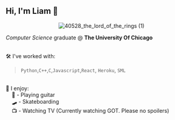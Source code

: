 ## Hi, I'm Liam 🐌

<p align="center">
  <img src="https://github.com/user-attachments/assets/5473a107-b8ae-4d9f-8aeb-aa7c29d79e50" alt="40528_the_lord_of_the_rings (1)" />
</p>

 <i>Computer Science</i> graduate @ <b>The University Of Chicago</b> 
<br><br>

🛠️ I've worked with:
<blockquote>
  <code>Python</code>,<code>C++</code>,<code>C</code>,<code>Javascript</code>,<code>React</code>, <code>Heroku</code>, <code>SML</code>
</blockquote>
<br>
🌄 I enjoy:<br>
&nbsp;&nbsp;&nbsp;&nbsp;🎸 - Playing guitar<br>
&nbsp;&nbsp;&nbsp;&nbsp;🛹 - Skateboarding<br>
&nbsp;&nbsp;&nbsp;&nbsp;📺 - Watching TV (Currently watching GOT. Please no spoilers)<br>

